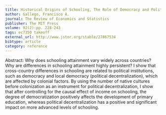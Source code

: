```yaml
---
title: Historical Origins of Schooling, The Role of Democracy and Political Decentralization
author: Gallego, Francisco A.
journal: The Review of Economics and Statistics
publisher: The MIT Press
volume: 92(2):pp. 228-243
tags: ec7350 takeoff
external_url: http://www.jstor.org/stable/27867534
bibtype: article
category: reference
---
```

Abstract: Why does schooling attainment vary widely across countries? Why are differences in schooling attainment highly persistent? I show that cross-country differences in schooling are related to political institutions, such as democracy and local democracy (political decentralization), which are affected by colonial factors. By using the number of native cultures before colonization as an instrument for political decentralization, I show that after controlling for the causal effect of income on schooling, the degree of democratization positively affects the development of primary education, whereas political decentralization has a positive and significant impact on more advanced levels of schooling.
